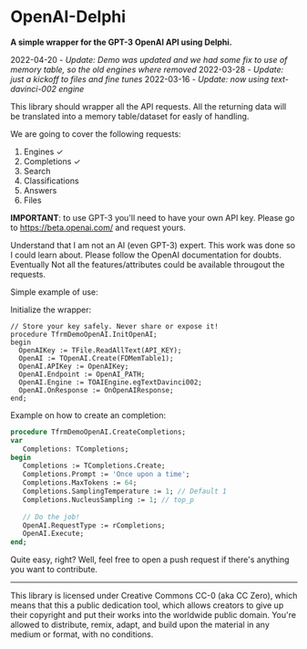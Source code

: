 # OpenAI-Delphi
**A simple wrapper for the GPT-3 OpenAI API using Delphi.**

2022-04-20 - *Update: Demo was updated and we had some fix to use of memory table, so the old engines where removed*
2022-03-28 - *Update: just a kickoff to files and fine tunes*
2022-03-16 - *Update: now using text-davinci-002 engine*


This library should wrapper all the API requests. All the returning data will be translated into a memory table/dataset for easly of handling.

We are going to cover the following requests:

1. Engines ✓
2. Completions ✓
3. Search
4. Classifications
5. Answers
6. Files

**IMPORTANT**: to use GPT-3 you'll need to have your own API key. Please go to https://beta.openai.com/ and request yours.

Understand that I am not an AI (even GPT-3) expert. This work was done so I could learn about. Please follow the OpenAI documentation for doubts. Eventually Not all the features/attributes could be available througout the requests.

Simple example of use:

Initialize the wrapper:
```delphi
// Store your key safely. Never share or expose it!
procedure TfrmDemoOpenAI.InitOpenAI;
begin
  OpenAIKey := TFile.ReadAllText(API_KEY);
  OpenAI := TOpenAI.Create(FDMemTable1);
  OpenAI.APIKey := OpenAIKey;
  OpenAI.Endpoint := OpenAI_PATH;
  OpenAI.Engine := TOAIEngine.egTextDavinci002;
  OpenAI.OnResponse := OnOpenAIResponse;
end;
```

Example on how to create an completion:
```pascal
procedure TfrmDemoOpenAI.CreateCompletions;
var
   Completions: TCompletions;
begin
   Completions := TCompletions.Create;
   Completions.Prompt := 'Once upon a time';
   Completions.MaxTokens := 64;
   Completions.SamplingTemperature := 1; // Default 1
   Completions.NucleusSampling := 1; // top_p
   
   // Do the job!
   OpenAI.RequestType := rCompletions;
   OpenAI.Execute;
end;
````

Quite easy, right? Well, feel free to open a push request if there's anything you want to contribute.

-----------  
This library is licensed under Creative Commons CC-0 (aka CC Zero), which means that this a public dedication tool, which allows creators to give up their copyright and put their works into the worldwide public domain. You're allowed to distribute, remix, adapt, and build upon the material in any medium or format, with no conditions.
